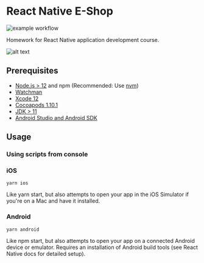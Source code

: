 # React Native E-Shop

![example workflow](https://github.com/VeraKutyavina/react-native-shop/actions/workflows/main.yml/badge.svg)

Homework for React Native application development course.

![alt text](https://i.ibb.co/s9ndbBw/image.png)

## Prerequisites

- [Node.js > 12](https://nodejs.org) and npm (Recommended: Use [nvm](https://github.com/nvm-sh/nvm))
- [Watchman](https://facebook.github.io/watchman)
- [Xcode 12](https://developer.apple.com/xcode)
- [Cocoapods 1.10.1](https://cocoapods.org)
- [JDK > 11](https://www.oracle.com/java/technologies/javase-jdk11-downloads.html)
- [Android Studio and Android SDK](https://developer.android.com/studio)

## Usage
### Using scripts from console

### iOS

`yarn ios`

Like yarn start, but also attempts to open your app in the iOS Simulator if you're on a Mac and have it installed.

### Android

`yarn android`

Like npm start, but also attempts to open your app on a connected Android device or emulator. Requires an installation of Android build tools (see React Native docs for detailed setup).
